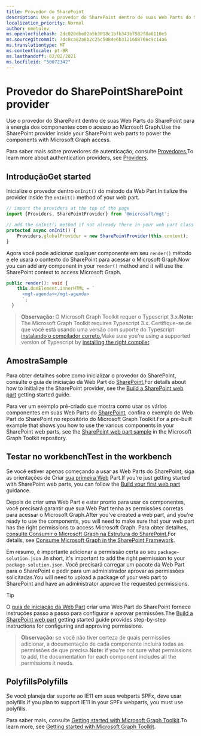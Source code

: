 ```yaml
---
title: Provedor do SharePoint
description: Use o provedor do SharePoint dentro de suas Web Parts do SharePoint para a energia dos componentes com o acesso ao Microsoft Graph.
localization_priority: Normal
author: nmetulev
ms.openlocfilehash: 2dc020dbe02a5b3018c1bfb343b7582f8a6110e5
ms.sourcegitcommit: 7dc8ca82a8b2c25c5084e6b3121688766c9c14a6
ms.translationtype: MT
ms.contentlocale: pt-BR
ms.lasthandoff: 02/02/2021
ms.locfileid: "50072342"
---
```

# <a name="sharepoint-provider"></a><span data-ttu-id="3cdb6-103">Provedor do SharePoint</span><span class="sxs-lookup"><span data-stu-id="3cdb6-103">SharePoint provider</span></span>

<span data-ttu-id="3cdb6-104">Use o provedor do SharePoint dentro de suas Web Parts do SharePoint para a energia dos componentes com o acesso ao Microsoft Graph.</span><span class="sxs-lookup"><span data-stu-id="3cdb6-104">Use the SharePoint provider inside your SharePoint web parts to power the components with Microsoft Graph access.</span></span>

<span data-ttu-id="3cdb6-105">Para saber mais sobre provedores de autenticação, consulte [Provedores.](./providers.md)</span><span class="sxs-lookup"><span data-stu-id="3cdb6-105">To learn more about authentication providers, see [Providers](./providers.md).</span></span>

## <a name="get-started"></a><span data-ttu-id="3cdb6-106">Introdução</span><span class="sxs-lookup"><span data-stu-id="3cdb6-106">Get started</span></span>

<span data-ttu-id="3cdb6-107">Inicialize o provedor dentro `onInit()` do método da Web Part.</span><span class="sxs-lookup"><span data-stu-id="3cdb6-107">Initialize the provider inside the `onInit()` method of your web part.</span></span>

```ts
// import the providers at the top of the page
import {Providers, SharePointProvider} from '@microsoft/mgt';

// add the onInit() method if not already there in your web part class
protected async onInit() {
    Providers.globalProvider = new SharePointProvider(this.context);
}
```

<span data-ttu-id="3cdb6-108">Agora você pode adicionar qualquer componente em seu `render()` método e ele usará o contexto do SharePoint para acessar o Microsoft Graph.</span><span class="sxs-lookup"><span data-stu-id="3cdb6-108">Now you can add any component in your `render()` method and it will use the SharePoint context to access Microsoft Graph.</span></span>

```ts
public render(): void {
    this.domElement.innerHTML = `
      <mgt-agenda></mgt-agenda>
      `;
  }
```

><span data-ttu-id="3cdb6-109">**Observação:** O Microsoft Graph Toolkit requer o Typescript 3.x.</span><span class="sxs-lookup"><span data-stu-id="3cdb6-109">**Note:** The Microsoft Graph Toolkit requires Typescript 3.x.</span></span> <span data-ttu-id="3cdb6-110">Certifique-se de que você está usando uma versão com suporte do Typescript [instalando o compilador correto.](https://github.com/SharePoint/sp-dev-docs/wiki/SharePoint-Framework-v1.8-release-notes#support-for-typescript-27-29-and-3x)</span><span class="sxs-lookup"><span data-stu-id="3cdb6-110">Make sure you're using a supported version of Typescript by [installing the right compiler](https://github.com/SharePoint/sp-dev-docs/wiki/SharePoint-Framework-v1.8-release-notes#support-for-typescript-27-29-and-3x).</span></span>

## <a name="sample"></a><span data-ttu-id="3cdb6-111">Amostra</span><span class="sxs-lookup"><span data-stu-id="3cdb6-111">Sample</span></span>

<span data-ttu-id="3cdb6-112">Para obter detalhes sobre como inicializar o provedor do SharePoint, consulte o guia de iniciação da Web Part do [SharePoint.](../get-started/build-a-sharepoint-web-part.md)</span><span class="sxs-lookup"><span data-stu-id="3cdb6-112">For details about how to initialize the SharePoint provider, see the [Build a SharePoint web part](../get-started/build-a-sharepoint-web-part.md) getting started guide.</span></span>

<span data-ttu-id="3cdb6-113">Para ver um exemplo pré-criado que mostra como usar os vários componentes em suas Web Parts do [SharePoint,](https://github.com/microsoftgraph/microsoft-graph-toolkit/tree/master/samples/sp-webpart) confira o exemplo de Web Part do SharePoint no repositório do Microsoft Graph Toolkit.</span><span class="sxs-lookup"><span data-stu-id="3cdb6-113">For a pre-built example that shows you how to use the various components in your SharePoint web parts, see the [SharePoint web part sample](https://github.com/microsoftgraph/microsoft-graph-toolkit/tree/master/samples/sp-webpart) in the Microsoft Graph Toolkit repository.</span></span>

## <a name="test-in-the-workbench"></a><span data-ttu-id="3cdb6-114">Testar no workbench</span><span class="sxs-lookup"><span data-stu-id="3cdb6-114">Test in the workbench</span></span>

<span data-ttu-id="3cdb6-115">Se você estiver apenas começando a usar as Web Parts do SharePoint, siga as orientações de Criar [sua primeira Web](/sharepoint/dev/spfx/web-parts/get-started/build-a-hello-world-web-part) Part.</span><span class="sxs-lookup"><span data-stu-id="3cdb6-115">If you're just getting started with SharePoint web parts, you can follow the [Build your first web part](/sharepoint/dev/spfx/web-parts/get-started/build-a-hello-world-web-part) guidance.</span></span>

<span data-ttu-id="3cdb6-116">Depois de criar uma Web Part e estar pronto para usar os componentes, você precisará garantir que sua Web Part tenha as permissões corretas para acessar o Microsoft Graph.</span><span class="sxs-lookup"><span data-stu-id="3cdb6-116">After you've created a web part, and you're ready to use the components, you will need to make sure that your web part has the right permissions to access Microsoft Graph.</span></span> <span data-ttu-id="3cdb6-117">Para obter detalhes, [consulte Consumir o Microsoft Graph na Estrutura do SharePoint.](/sharepoint/dev/spfx/use-aad-tutorial)</span><span class="sxs-lookup"><span data-stu-id="3cdb6-117">For details, see [Consume Microsoft Graph in the SharePoint Framework](/sharepoint/dev/spfx/use-aad-tutorial).</span></span>

<span data-ttu-id="3cdb6-118">Em resumo, é importante adicionar a permissão certa ao seu `package-solution.json` .</span><span class="sxs-lookup"><span data-stu-id="3cdb6-118">In short, it's important to add the right permission to your `package-solution.json`.</span></span> <span data-ttu-id="3cdb6-119">Você precisará carregar um pacote da Web Part para o SharePoint e pedir para um administrador aprovar as permissões solicitadas.</span><span class="sxs-lookup"><span data-stu-id="3cdb6-119">You will need to upload a package of your web part to SharePoint and have an administrator approve the requested permissions.</span></span>

>[!TIP]
><span data-ttu-id="3cdb6-120">O [guia de iniciação da Web Part](../get-started/build-a-sharepoint-web-part.md#configure-permissions) criar uma Web Part do SharePoint fornece instruções passo a passo para configurar e aprovar permissões.</span><span class="sxs-lookup"><span data-stu-id="3cdb6-120">The [Build a SharePoint web part](../get-started/build-a-sharepoint-web-part.md#configure-permissions) getting started guide provides step-by-step instructions for configuring and approving permissions.</span></span>

><span data-ttu-id="3cdb6-121">**Observação:** se você não tiver certeza de quais permissões adicionar, a documentação de cada componente incluirá todas as permissões de que precisa.</span><span class="sxs-lookup"><span data-stu-id="3cdb6-121">**Note:** if you're not sure what permissions to add, the documentation for each component includes all the permissions it needs.</span></span>

## <a name="polyfills"></a><span data-ttu-id="3cdb6-122">Polyfills</span><span class="sxs-lookup"><span data-stu-id="3cdb6-122">Polyfills</span></span>

<span data-ttu-id="3cdb6-123">Se você planeja dar suporte ao IE11 em suas webparts SPFx, deve usar polyfills.</span><span class="sxs-lookup"><span data-stu-id="3cdb6-123">If you plan to support IE11 in your SPFx webparts, you must use polyfills.</span></span>

<span data-ttu-id="3cdb6-124">Para saber mais, consulte [Getting started with Microsoft Graph Toolkit](../get-started/overview.md#polyfills).</span><span class="sxs-lookup"><span data-stu-id="3cdb6-124">To learn more, see [Getting started with Microsoft Graph Toolkit](../get-started/overview.md#polyfills).</span></span>
